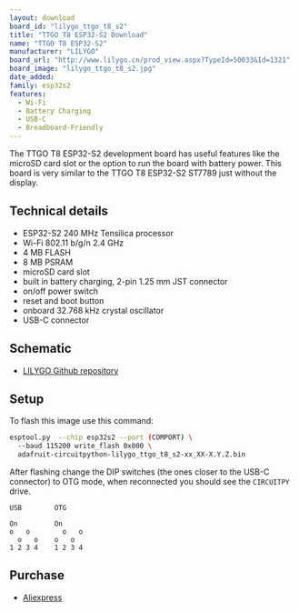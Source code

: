 ```yaml
---
layout: download
board_id: "lilygo_ttgo_t8_s2"
title: "TTGO T8 ESP32-S2 Download"
name: "TTGO T8 ESP32-S2"
manufacturer: "LILYGO"
board_url: "http://www.lilygo.cn/prod_view.aspx?TypeId=50033&Id=1321"
board_image: "lilygo_ttgo_t8_s2.jpg"
date_added:
family: esp32s2
features:
  - Wi-Fi
  - Battery Charging
  - USB-C
  - Breadboard-Friendly
---
```


The TTGO T8 ESP32-S2 development board has useful features like the microSD card slot or the option to run the board with battery power. This board is very similar to the TTGO T8 ESP32-S2 ST7789 just without the display.

## Technical details

- ESP32-S2 240 MHz Tensilica processor
- Wi-Fi 802.11 b/g/n 2.4 GHz
- 4 MB FLASH
- 8 MB PSRAM
- microSD card slot
- built in battery charging, 2-pin 1.25 mm JST connector
- on/off power switch
- reset and boot button
- onboard 32.768 kHz crystal oscillator
- USB-C connector

## Schematic

- [LILYGO Github repository](https://github.com/Xinyuan-LilyGO/ESP32_S2)

## Setup

To flash this image use this command:

```sh
esptool.py  --chip esp32s2 --port (COMPORT) \
  --baud 115200 write_flash 0x000 \
  adafruit-circuitpython-lilygo_ttgo_t8_s2-xx_XX-X.Y.Z.bin
```

After flashing change the DIP switches (the ones closer to the USB-C connector) to OTG mode, when reconnected you should see the `CIRCUITPY` drive.

```text
USB        OTG

On         On
o   o        o   o
  o   o    o   o
1 2 3 4    1 2 3 4
```

## Purchase

* [Aliexpress](https://www.aliexpress.com/item/4001080714038.html?spm=a2g0o.store_pc_groupList.8148356.43.2de336fcINy4O7)
